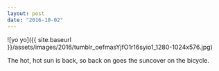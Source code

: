 ```yaml
---
layout: post
date: "2016-10-02"
---
```


![yo yo]({{ site.baseurl }}/assets/images/2016/tumblr_oefmasYjfO1r16syio1_1280-1024x576.jpg)

The hot, hot sun is back, so back on goes the suncover on the bicycle.
